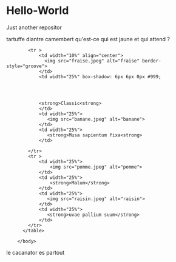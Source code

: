 # Hello-World
Just another repositor

tartuffe diantre camembert
qu'est-ce qui est jaune et qui attend ?
<html>            
	    <title>Fruits</title>      
	  </head>
        <body background="yellow">
		  <table align="center" cellspacing="30" width="100%" >
		
			<tr >
				<td width="10%" align="center">
				  <img src="fraise.jpeg" alt="fraise" border-style="groove">
				</td>
				<td width="25%" box-shadow: 6px 6px 0px #999;




				<strong>Classic<strong>
				</td>
				<td width="25%">
				   <img src="banane.jpeg" alt="banane">
				</td>
				<td width="25%">
				   <strong>Musa sapientum fixa<strong>
				</td>   
							
			</tr>
			<tr >
				<td width="25%">
					<img src="pomme.jpeg" alt="pomme">
				</td>
				<td width="25%">
					<strong>Malum</strong>
				</td>
				<td width="25%">
				   <img src="raisin.jpeg" alt="raisin">
				</td>
				<td width="25%">
				   <strong>uvae pallium suum</strong>
				</td>
			</tr>
		  </table>
		
		</body>
</html>
le cacanator es partout 
